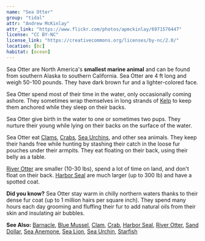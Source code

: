 ```yaml
---
name: "Sea Otter"
group: "tidal"
attr: "Andrew McKinlay"
attr_link: "https://www.flickr.com/photos/apmckinlay/6971576447"
license: "CC BY-NC"
license_link: "https://creativecommons.org/licenses/by-nc/2.0/"
location: [bc]
habitat: [ocean]
---
```

Sea Otter are North America's **smallest marine animal** and can be found from southern Alaska to southern California. Sea Otter are 4 ft long and weigh 50-100 pounds. They have dark brown fur and a lighter-colored face.

Sea Otter spend most of their time in the water, only occasionally coming ashore. They sometimes wrap themselves in long strands of [Kelp](/plants/kelp) to keep them anchored while they sleep on their backs.

Sea Otter give birth in the water to one or sometimes two pups. They nurture their young while lying on their backs on the surface of the water.

Sea Otter eat [Clams](/animals/clam), [Crabs](/animals/crab), [Sea Urchins](/animals/seaurch), and other sea animals. They keep their hands free while hunting by stashing their catch in the loose fur pouches under their armpits. They eat floating on their back, using their belly as a table.

[River Otter](/animals/rivotter) are smaller (10-30 lbs), spend a lot of time on land, and don't float on their back. [Harbor Seal](/animals/harbseal) are much larger (up to 300 lb) and have a spotted coat.

**Did you know?** Sea Otter stay warm in chilly northern waters thanks to their dense fur coat (up to 1 million hairs per square inch).  They spend many hours each day grooming and fluffing their fur to add natural oils from their skin and insulating air bubbles.

<!-- generated, do not edit -->
**See Also:**
[Barnacle](/animals/barnacle),
[Blue Mussel](/animals/blumussel),
[Clam](/animals/clam),
[Crab](/animals/crab),
[Harbor Seal](/animals/harbseal),
[River Otter](/animals/rivotter),
[Sand Dollar](/animals/sandolr),
[Sea Anemone](/animals/seaanem),
[Sea Lion](/animals/sealion),
[Sea Urchin](/animals/seaurch),
[Starfish](/animals/starfish)

